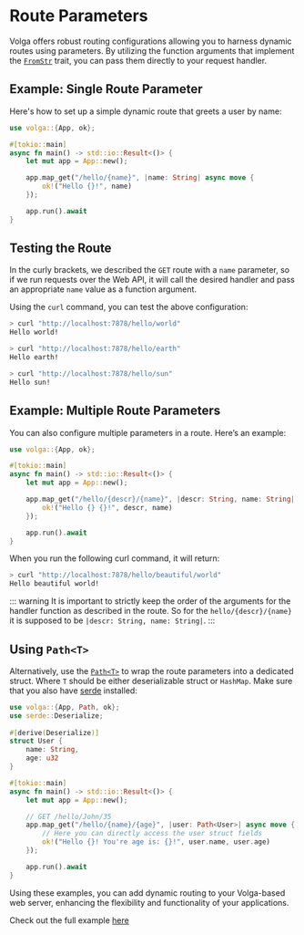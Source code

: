# Route Parameters
Volga offers robust routing configurations allowing you to harness dynamic routes using parameters. By utilizing the function arguments that implement the [`FromStr`](https://doc.rust-lang.org/std/str/trait.FromStr.html) trait, you can pass them directly to your request handler.

## Example: Single Route Parameter

Here's how to set up a simple dynamic route that greets a user by name:
```rust
use volga::{App, ok};

#[tokio::main]
async fn main() -> std::io::Result<()> {
    let mut app = App::new();

    app.map_get("/hello/{name}", |name: String| async move {
        ok!("Hello {}!", name)
    });

    app.run().await
}
```
## Testing the Route
In the curly brackets, we described the `GET` route with a `name` parameter, so if we run requests over the Web API, it will call the desired handler and pass an appropriate `name` value as a function argument.

Using the `curl` command, you can test the above configuration:
```bash
> curl "http://localhost:7878/hello/world"
Hello world!

> curl "http://localhost:7878/hello/earth"
Hello earth!

> curl "http://localhost:7878/hello/sun"
Hello sun!
```
## Example: Multiple Route Parameters
You can also configure multiple parameters in a route. Here’s an example:
```rust
use volga::{App, ok};

#[tokio::main]
async fn main() -> std::io::Result<()> {
    let mut app = App::new();

    app.map_get("/hello/{descr}/{name}", |descr: String, name: String| async move {
        ok!("Hello {} {}!", descr, name)
    });

    app.run().await
}
```
When you run the following curl command, it will return:
```bash
> curl "http://localhost:7878/hello/beautiful/world"
Hello beautiful world!
```
::: warning
It is important to strictly keep the order of the arguments for the handler function as described in the route.
So for the `hello/{descr}/{name}` it is supposed to be `|descr: String, name: String|`.
:::

## Using `Path<T>`
Alternatively, use the [`Path<T>`](https://docs.rs/volga/latest/volga/app/endpoints/args/path/struct.Path.html) to wrap the route parameters into a dedicated struct. Where `T` should be either deserializable struct or `HashMap`. Make sure that you also have [serde](https://crates.io/crates/serde) installed:
```rust
use volga::{App, Path, ok};
use serde::Deserialize;
 
#[derive(Deserialize)]
struct User {
    name: String,
    age: u32
}

#[tokio::main]
async fn main() -> std::io::Result<()> {
    let mut app = App::new();

    // GET /hello/John/35
    app.map_get("/hello/{name}/{age}", |user: Path<User>| async move {
        // Here you can directly access the user struct fields
        ok!("Hello {}! You're age is: {}!", user.name, user.age)
    });

    app.run().await
}
```

Using these examples, you can add dynamic routing to your Volga-based web server, enhancing the flexibility and functionality of your applications.

Check out the full example [here](https://github.com/RomanEmreis/volga/blob/main/examples/route_params.rs)